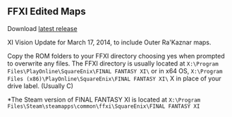 ## FFXI Edited Maps

Download [latest release](https://github.com/johan-sorman/ffxi-maps/releases/latest)

XI Vision Update for March 17, 2014, to include Outer Ra'Kaznar maps.

Copy the ROM folders to your FFXI directory choosing yes when prompted to overwrite any files. The FFXI directory is usually located at 
`X:\Program Files\PlayOnline\SquareEnix\FINAL FANTASY XI\` or in x64 OS, `X:\Program Files (x86)\PlayOnline\SquareEnix\FINAL FANTASY XI\` 
X in place of your drive label. (Usually C)

*The Steam version of FINAL FANTASY XI is located at `X:\Program Files\Steam\steamapps\common\ffxi\SquareEnix\FINAL FANTASY XI`  
